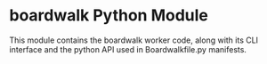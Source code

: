 # boardwalk Python Module
This module contains the boardwalk worker code, along with its CLI interface and
the python API used in Boardwalkfile.py manifests.
